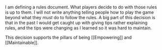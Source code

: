 I am defining a rules document. What players decide to do with those rules is up to them. I will not write anything telling people how to play the game beyond what they *must* do to follow the rules. A big part of this decision is that in the past I would get caught up with giving tips rather explaining rules, and the tips were changing as I learned so it was hard to maintain.

This decision supports the pillars of being [[Empowering]] and [[Maintainable]].